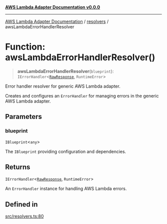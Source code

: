 [**AWS Lambda Adapter Documentation v0.0.0**](../../README.md)

***

[AWS Lambda Adapter Documentation](../../modules.md) / [resolvers](../README.md) / awsLambdaErrorHandlerResolver

# Function: awsLambdaErrorHandlerResolver()

> **awsLambdaErrorHandlerResolver**(`blueprint`): `IErrorHandler`\<[`RawResponse`](../../declarations/type-aliases/RawResponse.md), `RuntimeError`\>

Error handler resolver for generic AWS Lambda adapter.

Creates and configures an `ErrorHandler` for managing errors in the generic AWS Lambda adapter.

## Parameters

### blueprint

`IBlueprint`\<`any`\>

The `IBlueprint` providing configuration and dependencies.

## Returns

`IErrorHandler`\<[`RawResponse`](../../declarations/type-aliases/RawResponse.md), `RuntimeError`\>

An `ErrorHandler` instance for handling AWS Lambda errors.

## Defined in

[src/resolvers.ts:80](https://github.com/stonemjs/aws-lambda-adapter/blob/f00bc5adf35a7d817c9d8d34c42561c4c82e758d/src/resolvers.ts#L80)
